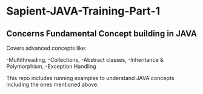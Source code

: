 # Sapient-JAVA-Training-Part-1

## Concerns Fundamental Concept building in JAVA
Covers advanced concepts like:

-Multithreading,
-Collections,
-Abstract classes,
-Inheritance & Polymorphism,
-Exception Handling

This repo includes running examples to understand JAVA concepts including the ones mentioned above.
